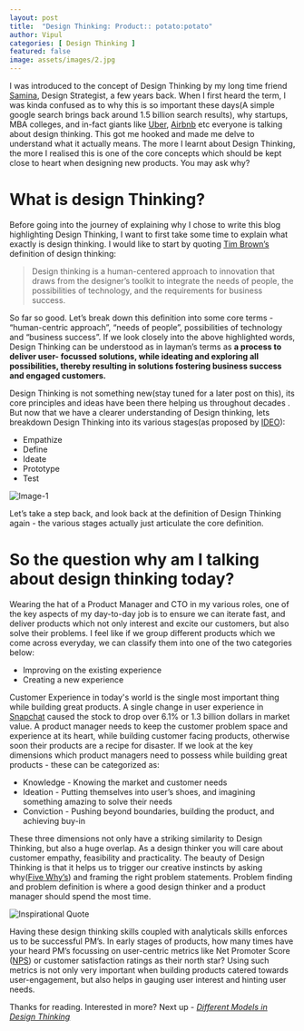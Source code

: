 ```yaml
---
layout: post
title:  "Design Thinking: Product:: potato:potato"
author: Vipul
categories: [ Design Thinking ]
featured: false
image: assets/images/2.jpg
---
```



I was introduced to the concept of Design Thinking by my long time friend [Samina](https://www.linkedin.com/in/samina/), Design Strategist, a few years back. When I first heard the term, I was kinda confused as to why this is so important these days(A simple google search brings back around 1.5 billion search results), why startups, MBA colleges, and in-fact giants like [Uber](https://medium.com/uber-design/how-we-design-on-the-ubereats-team-ff7c41fffb76), [Airbnb](https://www.bbva.com/en/airbnb-design-thinking-success-story/) etc everyone is talking about design thinking. This got me hooked and made me delve to understand what it actually means. The more I learnt about Design Thinking, the more I realised this is one of the core concepts which should be kept close to heart when designing new products. You may ask why? 

# What is design Thinking?
Before going into the journey of explaining why I chose to write this blog highlighting Design Thinking, I want to first take some time to explain what exactly is design thinking. I would like to start by quoting [Tim Brown’s](https://designthinking.ideo.com/) definition of design thinking: 

> Design thinking is a human-centered approach to innovation that draws from the designer’s toolkit to integrate the needs of people, the possibilities of technology, and the requirements for business success.

So far so good. Let’s break down this definition into some core terms - “human-centric approach”, “needs of people”, possibilities of technology and “business success”. If we look closely into the above highlighted words, Design Thinking can be understood as in layman’s terms as **a process to deliver user- focussed solutions, while ideating and exploring all possibilities, thereby resulting in solutions fostering business success and engaged customers.** 

Design Thinking is not something new(stay tuned for a later post on this), its core principles and ideas have been there helping us throughout decades . But now that we have a clearer understanding of Design thinking, lets breakdown Design Thinking into its various stages(as proposed by [IDEO](https://www.ideo.com/)):
- Empathize
- Define
- Ideate
- Prototype 
- Test

![Image-1](https://toolsforsocialinnovators.files.wordpress.com/2018/10/designthinkinggraphic-900x465.png?w=648)

Let’s take a step back, and look back at the definition of Design Thinking again - the various stages actually just articulate the core definition.

# So the question why am I talking about design thinking today?

Wearing the hat of a Product Manager and CTO in my various roles, one of the key aspects of my day-to-day job is to ensure we can iterate fast, and deliver products which not only interest and excite our customers, but also solve their problems. I feel like if we group different products which we come across everyday, we can classify them into one of the two categories below:
- Improving on the existing experience
- Creating a new experience 

Customer Experience in today's world is the single most important thing while building great products. A single change in user experience in [Snapchat](https://www.themarketingscope.com/snapchat-user-experience/) caused the stock to drop over 6.1% or 1.3 billion dollars in market value. A product manager needs to keep the customer problem space and experience at its heart, while building customer facing products, otherwise soon their products are a recipe for disaster. If we look at the key dimensions which product managers need to possess while building great products - these can be categorized as:
- Knowledge - Knowing the market and customer needs
- Ideation - Putting themselves into user’s shoes, and imagining something amazing to solve their needs
- Conviction - Pushing beyond boundaries, building the product, and achieving buy-in

These three dimensions not only have a striking similarity to Design Thinking, but also a huge overlap. As a design thinker you will care about customer empathy, feasibility and practicality. The beauty of Design Thinking is that it helps us to trigger our creative instincts by asking why([Five Why’s](https://en.wikipedia.org/wiki/Five_whys)) and framing the right problem statements. Problem finding and problem definition is where a good design thinker and a product manager should spend the most time.

![Inspirational Quote](https://steemitimages.com/DQmUWH4mhwCNzvNKtzVFsnMLU7ou4rsESQXdAKRWrKnzgSn/AAEAAQAAAAAAAAlRAAAAJGRhNGZhMzZjLWI0ZWUtNDkzNy1hZDgxLWRmODFkMDcxZWJkZg.jpg)

Having these design thinking skills coupled with analyticals skills enforces us to be successful PM’s. In early stages of products, how many times have your heard PM’s focussing on user-centric metrics like Net Promoter Score ([NPS](https://www.netpromoter.com/know/)) or customer satisfaction ratings as their north star? Using such metrics is not only very important when building products catered towards user-engagement, but also helps in gauging user interest and hinting user needs.

Thanks for reading. Interested in more? Next up - *[Different Models in Design Thinking](http://designthinkplay.com/different-frameworks-of-design-thinking/)*
